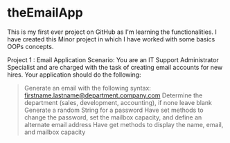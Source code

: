 # theEmailApp

This is my first ever project on GitHub as I'm learning the functionalities.
I have created this Minor project in which I have worked with some basics OOPs concepts.

Project 1 :
Email Application
Scenario: You are an IT Support Administrator Specialist and are charged with the task of creating email accounts for new hires.
Your application should do the following:
>Generate an email with the following syntax: firstname.lastname@department.company.com
>Determine the department (sales, development, accounting), if none leave blank
>Generate a random String for a password
>Have set methods to change the password, set the mailbox capacity, and define an alternate email address
>Have get methods to display the name, email, and mailbox capacity

